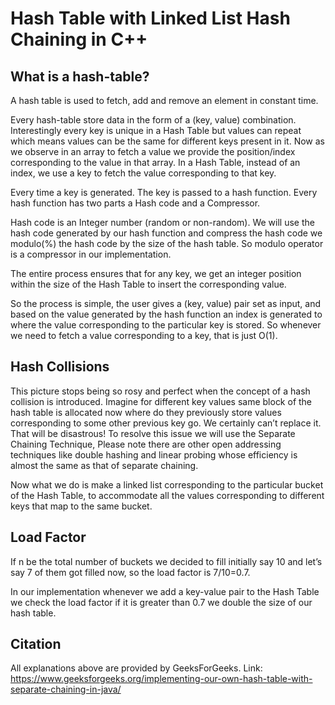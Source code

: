# Hash Table with Linked List Hash Chaining in C++

## What is a hash-table?

A hash table is used to fetch, add and remove an element in constant time.

Every hash-table store data in the form of a (key, value) combination. Interestingly every key is unique in a Hash Table but values can repeat which means values can be the same for different keys present in it. Now as we observe in an array to fetch a value we provide the position/index corresponding to the value in that array. In a Hash Table, instead of an index, we use a key to fetch the value corresponding to that key.

Every time a key is generated. The key is passed to a hash function. Every hash function has two parts a Hash code and a Compressor. 

Hash code is an Integer number (random or non-random). We will use the hash code generated by our hash function and compress the hash code we modulo(%) the hash code by the size of the hash table. So modulo operator is a compressor in our implementation.

The entire process ensures that for any key, we get an integer position within the size of the Hash Table to insert the corresponding value.

So the process is simple, the user gives a (key, value) pair set as input, and based on the value generated by the hash function an index is generated to where the value corresponding to the particular key is stored. So whenever we need to fetch a value corresponding to a key, that is just O(1).

## Hash Collisions

This picture stops being so rosy and perfect when the concept of a hash collision is introduced. Imagine for different key values same block of the hash table is allocated now where do they previously store values corresponding to some other previous key go. We certainly can’t replace it. That will be disastrous! To resolve this issue we will use the Separate Chaining Technique, Please note there are other open addressing techniques like double hashing and linear probing whose efficiency is almost the same as that of separate chaining.

Now what we do is make a linked list corresponding to the particular bucket of the Hash Table, to accommodate all the values corresponding to different keys that map to the same bucket. 


## Load Factor

If n be the total number of buckets we decided to fill initially say 10 and let’s say 7 of them got filled now, so the load factor is 7/10=0.7. 

In our implementation whenever we add a key-value pair to the Hash Table we check the load factor if it is greater than 0.7 we double the size of our hash table.


## Citation

All explanations above are provided by GeeksForGeeks. 
Link: https://www.geeksforgeeks.org/implementing-our-own-hash-table-with-separate-chaining-in-java/
